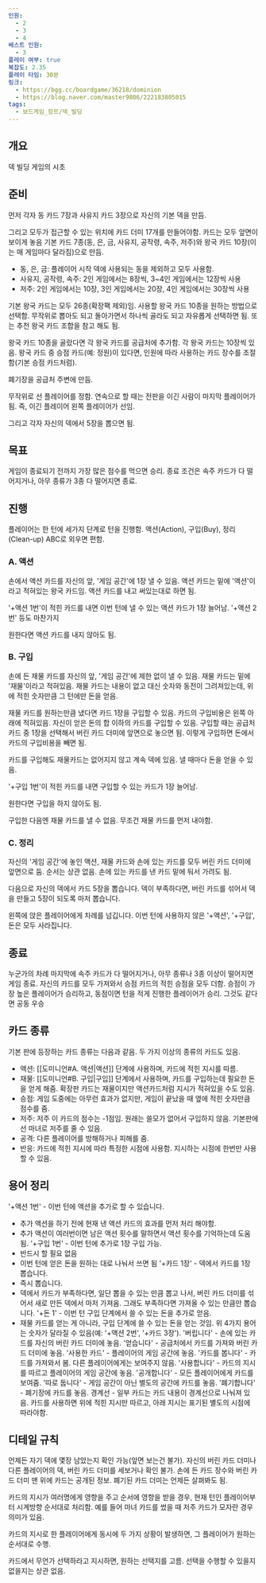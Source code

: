```yaml
---
인원:
  - 2
  - 3
  - 4
베스트 인원:
  - 3
플레이 여부: true
복잡도: 2.35
플레이 타임: 30분
링크:
  - https://bgg.cc/boardgame/36218/dominion
  - https://blog.naver.com/master9806/222183805015
tags:
  - 보드게임_장르/덱_빌딩
---
```

## 개요
덱 빌딩 게임의 시초
## 준비
먼저 각자 동 카드 7장과 사유지 카드 3장으로 자신의 기본 덱을 만듬.

그리고 모두가 접근할 수 있는 위치에 카드 더미 17개를 만들어야함. 카드는 모두 앞면이 보이게 놓음
기본 카드 7종(동, 은, 금, 사유지, 공작령, 속주, 저주)와 왕국 카드 10장(이는 매 게임마다 달라짐)으로 만듬.
 - 동, 은, 금: 플레이어 시작 덱에 사용되는 동을 제외하고 모두 사용함.
 - 사유지, 공작령, 속주: 2인 게임에서는 8장씩, 3~4인 게임에서는 12장씩 사용
 - 저주: 2인 게임에서는 10장, 3인 게임에서는 20장, 4인 게임에서는 30장씩 사용

기본 왕국 카드는 모두 26종(확장팩 제외)임.
사용할 왕국 카드 10종을 원하는 방법으로 선택함.
무작위로 뽑아도 되고 돌아가면서 하나씩 골라도 되고 자유롭게 선택하면 됨.
또는 추천 왕국 카드 조합을 참고 해도 됨.

왕국 카드 10종을 골랐다면 각 왕국 카드를 공급처에 추가함.
각 왕국 카드는 10장씩 있음.
왕국 카드 중 승점 카드(예: 정원)이 있다면, 인원에 따라 사용하는 카드 장수를 조절함(기본 승점 카드처럼).

폐기장을 공급처 주변에 만듬.

무작위로 선 플레이어를 정함. 연속으로 할 때는 전판을 이긴 사람이 마지막 플레이어가 됨.
즉, 이긴 플레이어 왼쪽 플레이어가 선임.

그리고 각자 자신의 덱에서 5장을 뽑으면 됨.
## 목표
게임이 종료되기 전까지 가장 많은 점수를 먹으면 승리.
종료 조건은 속주 카드가 다 떨어지거나, 아무 종류가 3종 다 떨어지면 종료.
## 진행
플레이어는 한 턴에 세가지 단계로 턴을 진행함.
액션(Action), 구입(Buy), 정리(Clean-up)
ABC로 외우면 편함.
### A. 액션
손에서 액션 카드를 자신의 앞, '게임 공간'에 1장 낼 수 있음.
액션 카드는 밑에 '액션'이라고 적혀있는 왕국 카드임.
액션 카드를 내고 써있는대로 하면 됨.

'+액션 1번'이 적힌 카드를 내면 이번 턴에 낼 수 있는 액션 카드가 1장 늘어남.
'+액션 2번' 등도 마찬가지

원한다면 액션 카드를 내지 않아도 됨.
### B. 구입
손에 든 재물 카드를 자신의 앞, '게임 공간'에 제한 없이 낼 수 있음. 재물 카드는 밑에 '재물'이라고 적혀있음.
재물 카드는 내용이 없고 대신 숫자와 동전이 그려져있는데, 위에 적힌 숫자만큼 그 턴에만 돈을 얻음.

재물 카드를 원하는만큼 냈다면 카드 1장을 구입할 수 있음. 카드의 구입비용은 왼쪽 아래에 적혀있음.
자신이 얻은 돈의 합 이하의 카드를 구입할 수 있음.
구입할 때는 공급처 카드 중 1장을 선택해서 버린 카드 더미에 앞면으로 놓으면 됨.
이렇게 구입하면 돈에서 카드의 구입비용을 빼면 됨.

카드를 구입해도 재물카드는 없어지지 않고 계속 덱에 있음. 낼 때마다 돈을 얻을 수 있음.

'+구입 1번'이 적힌 카드를 내면 구입할 수 있는 카드가 1장 늘어남.

원한다면 구입을 하지 않아도 됨.

구입한 다음엔 재물 카드를 낼 수 없음. 무조건 재물 카드를 먼저 내야함.
### C. 정리
자신의 '게임 공간'에 놓인 액션, 재물 카드와 손에 있는 카드를 모두 버린 카드 더미에 앞면으로 둠.
순서는 상관 없음. 손에 있는 카드를 낸 카드 밑에 둬서 가려도 됨.

다음으로 자신의 덱에서 카드 5장을 뽑습니다.
덱이 부족하다면, 버린 카드를 섞어서 덱을 만들고 5장이 되도록 마저 뽑습니다.

왼쪽에 앉은 플레이어에게 차례를 넘깁니다.
이번 턴에 사용하지 않은 '+액션', '+구입', 돈은 모두 사라집니다.
## 종료
누군가의 차례 마지막에 속주 카드가 다 떨어지거나, 아무 종류나 3종 이상이 떨어지면 게임 종료.
자신의 카드를 모두 가져와서 승점 카드의 적힌 승점을 모두 더함.
승점이 가장 높은 플레이어가 승리하고, 동점이면 턴을 적게 진행한 플레이어가 승리.
그것도 같다면 공동 우승
## 카드 종류
기본 판에 등장하는 카드 종류는 다음과 같음. 두 가지 이상의 종류의 카드도 있음.
 - 액션: [[도미니언#A. 액션|액션]] 단계에 사용하며, 카드에 적힌 지시를 따름.
 - 재물: [[도미니언#B. 구입|구입]] 단계에서 사용하며, 카드를 구입하는데 필요한 돈을 얻게 해줌.
   확장판 카드는 재물이지만 액션카드처럼 지시가 적혀있을 수도 있음.
 - 승점: 게임 도중에는 아무런 효과가 없지만, 게임이 끝났을 때 옆에 적힌 숫자만큼 점수를 줌.
 - 저주: 저주 이 카드의 점수는 -1점임. 원래는 쓸모가 없어서 구입하지 않음.
   기본판에선 마녀로 저주를 줄 수 있음.
 - 공격: 다른 플레이어를 방해하거나 피해를 줌.
 - 반응: 카드에 적힌 지시에 따라 특정한 시점에 사용함. 지시하는 시점에 한번만 사용할 수 있음.
## 용어 정리
'+액션 1번' - 이번 턴에 액션을 추가로 할 수 있습니다.
 - 추가 액션을 하기 전에 현재 낸 액션 카드의 효과를 먼저 처리 해야함.
 - 추가 액션이 여러번이면 남은 액션 횟수를 말하면서 액션 횟수를 기억하는데 도움 됨.
'+구입 1번' - 이번 턴에 추가로 1장 구입 가능.
 - 반드시 할 필요 없음
 - 이번 턴에 얻은 돈을 원하는 대로 나눠서 쓰면 됨
'+카드 1장' - 덱에서 카드를 1장 뽑습니다.
 - 즉시 뽑습니다.
 - 덱에서 카드가 부족하다면, 일단 뽑을 수 있는 만큼 뽑고 나서, 버린 카드 더미를 섞어서 새로 만든 덱에서 마저 가져옴. 그래도 부족하다면 가져올 수 있는 만큼만 뽑습니다.
'+돈 1' - 이번 턴 구입 단계에서 쓸 수 있는 돈을 추가로 얻음.
 - 재물 카드를 얻는 게 아니라, 구입 단계에 쓸 수 있는 돈을 얻는 것임.
위 4가지 용어는 숫자가 달라질 수 있음(예: '+액션 2번', '+카드 3장').
'버립니다' - 손에 있는 카드를 자신의 버린 카드 더미에 놓음.
'얻습니다' - 공급처에서 카드를 가져와 버린 카드 더미에 놓음.
'사용한 카드' - 플레이어의 게임 공간에 놓음.
'카드를 봅니다' - 카드를 가져와서 봄. 다른 플레이어에게는 보여주지 않음.
'사용합니다' - 카드의 지시를 따르고 플레이어의 게임 공간에 놓음.
'공개합니다' - 모든 플레이어에게 카드를 보여줌.
'따로 둡니다' - 게임 공간이 아닌 별도의 공간에 카드를 놓음.
'폐기합니다' - 폐기장에 카드를 놓음.
경계선 - 일부 카드는 카드 내용이 경계선으로 나눠져 있음.
카드를 사용하면 위에 적힌 지시만 따르고, 아래 지시는 표기된 별도의 시점에 따라야함.
## 디테일 규칙
언제든 자기 덱에 몇장 남았는지 확인 가능(앞면 보는건 불가).
자신의 버린 카드 더미나 다른 플레이어의 덱, 버린 카드 더미를 세보거나 확인 불가.
손에 든 카드 장수와 버린 카드 더미 맨 위에 카드는 공개된 정보.
폐기된 카드 더미는 언제든 살펴봐도 됨.

카드의 지시가 여러명에게 영향을 주고 순서에 영향을 받을 경우, 현재 턴인 플레이어부터 시계방향 순서대로 처리함.
예를 들어 마녀 카드를 썼을 때 저주 카드가 모자란 경우 의미가 있음.

카드의 지시로 한 플레이어에게 동시에 두 가지 상황이 발생하면, 그 플레이어가 원하는 순서대로 수행.

카드에서 무언가 선택하라고 지시하면, 원하는 선택지를 고름.
선택을 수행할 수 있을지 없을지는 상관 없음.